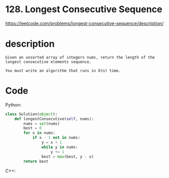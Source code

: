 # 128. Longest Consecutive Sequence
https://leetcode.com/problems/longest-consecutive-sequence/description/
# description
```
Given an unsorted array of integers nums, return the length of the longest consecutive elements sequence.

You must write an algorithm that runs in O(n) time.
```
# Code
Python:
```python
class Solution(object):
    def longestConsecutive(self, nums):
        nums = set(nums)
        best = 0
        for x in nums:
            if x - 1 not in nums:
                y = x + 1
                while y in nums:
                    y += 1
                best = max(best, y - x)
        return best
```

C++:
```C++

```
